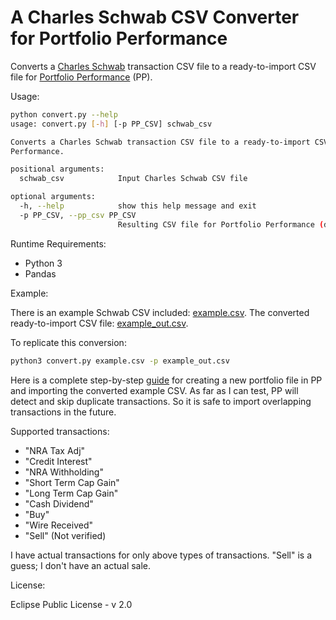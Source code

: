 # A Charles Schwab CSV Converter for Portfolio Performance

Converts a [Charles Schwab](https://www.schwab.com/) transaction CSV file to a ready-to-import CSV file for [Portfolio Performance](https://www.portfolio-performance.info/en/) (PP).

Usage:

```sh
python convert.py --help
usage: convert.py [-h] [-p PP_CSV] schwab_csv

Converts a Charles Schwab transaction CSV file to a ready-to-import CSV file for Portfolio
Performance.

positional arguments:
  schwab_csv            Input Charles Schwab CSV file

optional arguments:
  -h, --help            show this help message and exit
  -p PP_CSV, --pp_csv PP_CSV
                        Resulting CSV file for Portfolio Performance (default: pp.csv)
```

Runtime Requirements:

* Python 3
* Pandas

Example:

There is an example Schwab CSV included: [example.csv](example.csv).
The converted ready-to-import CSV file: [example_out.csv](example_out.csv).

To replicate this conversion:

```sh
python3 convert.py example.csv -p example_out.csv
```

Here is a complete step-by-step [guide](./guide/README.md) for creating a new portfolio file in PP and importing the converted example CSV. As far as I can test, PP will detect and skip duplicate transactions. So it is safe to import overlapping transactions in the future.

Supported transactions:

* "NRA Tax Adj"
* "Credit Interest"
* "NRA Withholding"
* "Short Term Cap Gain"
* "Long Term Cap Gain"
* "Cash Dividend"
* "Buy"
* "Wire Received"
* "Sell" (Not verified)

I have actual transactions for only above types of transactions. "Sell" is a guess; I don't have an actual sale.

License:

Eclipse Public License - v 2.0
